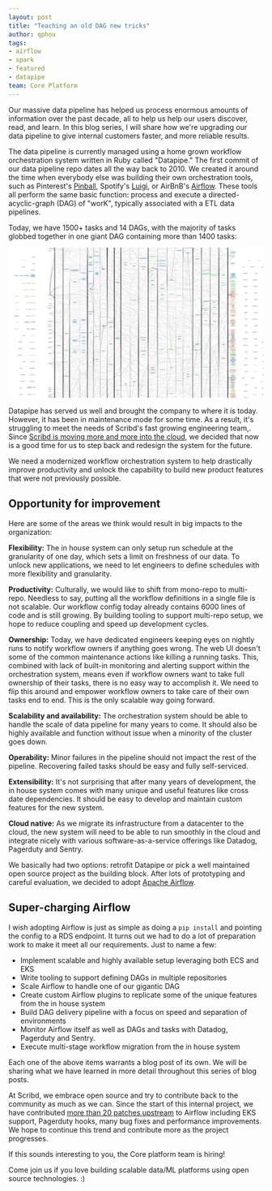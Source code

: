 ```yaml
---
layout: post
title: "Teaching an old DAG new tricks"
author: qphou
tags:
- airflow
- spark
- featured
- datapipe
team: Core Platform
---
```


Our massive data pipeline has helped us process enormous amounts of information
over the past decade, all to help us help our users discover, read, and learn.
In this blog series, I will share how we're upgrading our data pipeline to
give internal customers faster, and more reliable results.

The data pipeline is currently managed using a home grown workflow
orchestration system written in Ruby called "Datapipe." The first commit of our
data pipeline repo dates all the way back to 2010.  We created it
around the time when everybody else was building their own orchestration tools,
such as Pinterest's [Pinball](https://github.com/pinterest/pinball), Spotify's
[Luigi](https://github.com/spotify/luigi), or AirBnB's
[Airflow](https://airflow.apache.org/). These tools all perform the same
basic function: process and execute a directed-acyclic-graph (DAG) of "worK",
typically associated with a ETL data pipelines.

Today, we have 1500+ tasks and 14 DAGs, with the majority of tasks globbed
together in one giant DAG containing more than 1400 tasks:

![It's a large DAG](/post-images/2020-02-airflow/dat-dag-tho.png)


Datapipe has served us well and brought the company
to where it is today. However, it has been in maintenance mode for some time.
As a result, it's struggling to meet the needs of Scribd's fast growing
engineering team,. Since [Scribd is moving more and more into the
cloud](/blog/2019/migrating-kafka-to-aws.html),
we decided that now is a good time for us to step back and redesign the system for the
future.

We need a modernized workflow orchestration system to help drastically improve
productivity and unlock the capability to build new product features that were
not previously possible.


## Opportunity for improvement

Here are some of the areas we think would result in big impacts to the
organization:

**Flexibility:** The in house system can only setup run schedule at the granularity
of one day, which sets a limit on freshness of our data. To unlock new
applications, we need to let engineers to define schedules with more
flexibility and granularity.

**Productivity:** Culturally, we would like to shift from mono-repo to multi-repo.
Needless to say, putting all the workflow definitions in a single file is not
scalable. Our workflow config today already contains 6000 lines of code and is
still growing. By building tooling to support multi-repo setup, we hope to
reduce coupling and speed up development cycles.

**Ownership:** Today, we have dedicated engineers keeping eyes on nightly runs to
notify workflow owners if anything goes wrong. The web UI doesn't some of the
common maintenance actions like killing a running tasks. This, combined with
lack of built-in monitoring and alerting support within the orchestration
system, means even if workflow owners want to take full ownership of their
tasks, there is no easy way to accomplish it. We need to flip this around and
empower workflow owners to take care of their own tasks end to end. This is the
only scalable way going forward.

**Scalability and availability:** The orchestration system should be able to handle
the scale of data pipeline for many years to come. It should also be highly
available and function without issue when a minority of the cluster goes down.

**Operability:** Minor failures in the pipeline should not impact the rest of the
pipeline. Recovering failed tasks should be easy and fully self-serviced.

**Extensibility:** It's not surprising that after many years of development, the in
house system comes with many unique and useful features like cross date
dependencies. It should be easy to develop and maintain custom features for the
new system.

**Cloud native:** As we migrate its infrastructure from a datacenter to the cloud, the
new system will need to be able to run smoothly in the cloud and integrate
nicely with various software-as-a-service offerings like Datadog, Pagerduty and Sentry.

We basically had two options: retrofit Datapipe or
pick a well maintained open source project as the building block. After lots of
prototyping and careful evaluation, we decided to adopt [Apache Airflow](https://airflow.apache.org).


## Super-charging Airflow

I wish adopting Airflow is just as simple as doing a `pip install` and pointing
the config to a RDS endpoint. It turns out we had to do a lot of preparation
work to make it meet all our requirements. Just to name a few:

* Implement scalable and highly available setup leveraging both ECS and EKS
* Write tooling to support defining DAGs in multiple repositories
* Scale Airflow to handle one of our gigantic DAG
* Create custom Airflow plugins to replicate some of the unique features from the in house system
* Build DAG delivery pipeline with a focus on speed and separation of environments
* Monitor Airflow itself as well as DAGs and tasks with Datadog, Pagerduty and Sentry.
* Execute multi-stage workflow migration from the in house system

Each one of the above items warrants a blog post of its own. We will be sharing
what we have learned in more detail throughout this series of blog posts.

At Scribd, we embrace open source and try to contribute back to the community
as much as we can. Since the start of this internal project, we have contributed
[more than 20 patches
upstream](https://github.com/apache/airflow/pulls?utf8=%E2%9C%93&q=is%3Apr+author%3Ahouqp)
to Airflow including EKS support, Pagerduty hooks, many bug fixes and
performance improvements. We hope to continue this trend and contribute more as
the project progresses.


If this sounds interesting to you, the Core platform team is hiring!

Come join us if you love building scalable data/ML platforms using open source
technologies. :)
